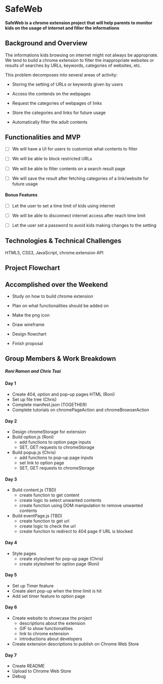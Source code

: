 # SafeWeb
#### SafeWeb is a chrome extension project that will help parents to monitor kids on the usage of internet and filter the informations

## Background and Overview
The informations kids browsing on internet might not always be appropriate. We tend to build a chrome extension to filter the inappropriate websites or results of searches by URLs, keywords, categories of websites, etc.

This problem decomposes into several areas of activity:
* Storing the setting of URLs or keywords given by users

* Access the contends on the webpages

* Request the categories of webpages of links

* Store the categories and links for future usage

* Automatically filter the adult contents

## Functionalities and MVP
- [ ] We will have a UI for users to customize what contents to filter

- [ ] We will be able to block restricted URLs

- [ ] We will be able to filter contents on a search result page

- [ ] We will save the result after fetching categories of a link/website for future usage

#### Bonus Features
- [ ] Let the user to set a time limit of kids using internet

- [ ] We will be able to disconnect internet access after reach time limit

- [ ] Let the user set a password to avoid kids making changes to the setting

## Technologies & Technical Challenges
HTML5, CSS3, JavaScript, chrome.extension API


## Project Flowchart
## Accomplished over the Weekend
* Study on how to build chrome extension

* Plan on what functionalities should be added on

* Make the png icon

* Draw wireframe

* Design flowchart

* Finish proposal
## Group Members & Work Breakdown
##### Roni Ramon and Chris Tsai

#### Day 1
* Create 404, option and pop-up pages HTML (Roni)
* Set up file tree (Chris)
* Complete manifest.json (TOGETHER)
* Complete tutorials on chromePageAction and chromeBrowserAction

#### Day 2
* Design chromeStorage for extension
* Build option.js (Roni)
  * add functions to option page inputs
  * SET, GET requests to chromeStorage
* Build popup.js (Chris)
  * add functions to pop-up page inputs
  * set link to option page
  * SET, GET requests to chromeStorage

#### Day 3
* Build content.js (TBD)
  * create function to get content
  * create logic to select unwanted contents
  * create function using DOM manipulation to remove unwanted contents
* Build eventPage.js (TBD)
  * create function to get url
  * create logic to check the url
  * create function to redirect to 404 page if URL is blocked

#### Day 4
* Style pages
  * create stylesheet for pop-up page (Chris)
  * create stylesheet for option page (Roni)

#### Day 5
* Set up Timer feature
* Create alert pop-up when the time limit is hit
* Add set timer feature to option page

#### Day 6
* Create website to showcase the project
  * descriptions about the extension
  * GIF to show functionalities
  * link to chrome extension
  * introductions about developers
* Create extension descriptions to publish on Chrome Web Store

#### Day 7
* Create README
* Upload to Chrome Web Store
* Debug
